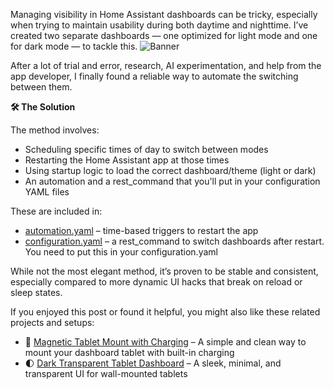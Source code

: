 Managing visibility in Home Assistant dashboards can be tricky, especially when trying to maintain usability during both daytime and nighttime. I’ve created two separate dashboards — one optimized for light mode and one for dark mode — to tackle this.
![Banner](https://github.com/user-attachments/assets/69eff534-a4cd-4fb8-8fb9-6f68de6ffc8b)


After a lot of trial and error, research, AI experimentation, and help from the app developer, I finally found a reliable way to automate the switching between them.

**🛠️ The Solution**

The method involves:
- Scheduling specific times of day to switch between modes
- Restarting the Home Assistant app at those times
- Using startup logic to load the correct dashboard/theme (light or dark)
- An automation and a rest_command that you'll put in your configuration YAML files

These are included in:

- [automation.yaml](https://github.com/reylinux/Automatic-Light-Dark-Mode-Switching/blob/main/automation.txt) – time-based triggers to restart the app
- [configuration.yaml](https://github.com/reylinux/Automatic-Light-Dark-Mode-Switching/blob/main/rest_command.txt) – a rest_command to switch dashboards after restart. You need to put this in your configuration.yaml

While not the most elegant method, it’s proven to be stable and consistent, especially compared to more dynamic UI hacks that break on reload or sleep states.


If you enjoyed this post or found it helpful, you might also like these related projects and setups:
- 🧲 [Magnetic Tablet Mount with Charging](https://github.com/reylinux/Wall-Mounted-Tablet) – A simple and clean way to mount your dashboard tablet with built-in charging
- 🌓 [Dark Transparent Tablet Dashboard](https://github.com/reylinux/Dark-Transparent-Tablet-Dashboard) – A sleek, minimal, and transparent UI for wall-mounted tablets
